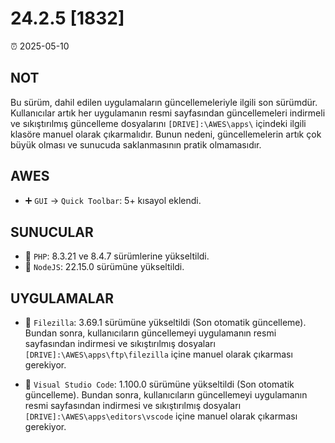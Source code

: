 # 24.2.5 [1832]

⏰ 2025-05-10  

## NOT  
Bu sürüm, dahil edilen uygulamaların güncellemeleriyle ilgili son sürümdür. Kullanıcılar artık her uygulamanın resmi sayfasından güncellemeleri indirmeli ve sıkıştırılmış güncelleme dosyalarını `[DRIVE]:\AWES\apps\` içindeki ilgili klasöre manuel olarak çıkarmalıdır. Bunun nedeni, güncellemelerin artık çok büyük olması ve sunucuda saklanmasının pratik olmamasıdır.  

## AWES  
- ➕ `GUI` -> `Quick Toolbar`: 5+ kısayol eklendi.  

## SUNUCULAR  
- 🔄 `PHP`: 8.3.21 ve 8.4.7 sürümlerine yükseltildi.  
- 🔄 `NodeJS`: 22.15.0 sürümüne yükseltildi.  

## UYGULAMALAR  
- 🔄 `Filezilla`: 3.69.1 sürümüne yükseltildi (Son otomatik güncelleme). Bundan sonra, kullanıcıların güncellemeyi uygulamanın resmi sayfasından indirmesi ve sıkıştırılmış dosyaları `[DRIVE]:\AWES\apps\ftp\filezilla` içine manuel olarak çıkarması gerekiyor.  

- 🔄 `Visual Studio Code`: 1.100.0 sürümüne yükseltildi (Son otomatik güncelleme). Bundan sonra, kullanıcıların güncellemeyi uygulamanın resmi sayfasından indirmesi ve sıkıştırılmış dosyaları `[DRIVE]:\AWES\apps\editors\vscode` içine manuel olarak çıkarması gerekiyor.  
